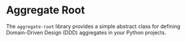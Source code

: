 # Aggregate Root

The `aggregate-root` library provides a simple abstract class for defining Domain-Driven Design (DDD) aggregates in your Python projects.
